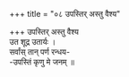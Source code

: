 +++
title = "०८ उपस्तिर् अस्तु वैश्य"

+++
उपस्तिर् अस्तु वैश्य  
उत शूद्र उतार्यः ।  
सर्वांस् तान् पर्ण रन्धय-  
-उपस्तिं कृणु मे जनम् ॥